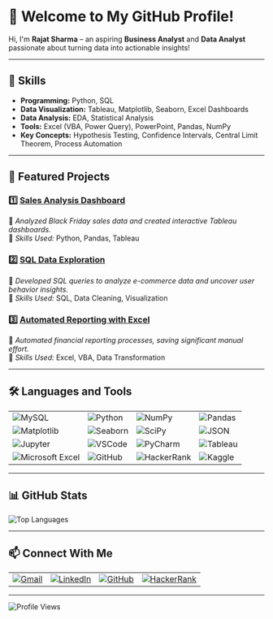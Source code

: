 # 👋 Welcome to My GitHub Profile!  

Hi, I'm **Rajat Sharma** – an aspiring **Business Analyst** and **Data Analyst** passionate about turning data into actionable insights!  

---

## 🔧 Skills  

- **Programming:** Python, SQL  
- **Data Visualization:** Tableau, Matplotlib, Seaborn, Excel Dashboards  
- **Data Analysis:** EDA, Statistical Analysis  
- **Tools:** Excel (VBA, Power Query), PowerPoint, Pandas, NumPy  
- **Key Concepts:** Hypothesis Testing, Confidence Intervals, Central Limit Theorem, Process Automation  

---

## 🌟 Featured Projects  

### 1️⃣ [Sales Analysis Dashboard](#)  
🚀 *Analyzed Black Friday sales data and created interactive Tableau dashboards.*  
📌 *Skills Used:* Python, Pandas, Tableau  

### 2️⃣ [SQL Data Exploration](#)  
🚀 *Developed SQL queries to analyze e-commerce data and uncover user behavior insights.*  
📌 *Skills Used:* SQL, Data Cleaning, Visualization  

### 3️⃣ [Automated Reporting with Excel](#)  
🚀 *Automated financial reporting processes, saving significant manual effort.*  
📌 *Skills Used:* Excel, VBA, Data Transformation  

---

## 🛠️ Languages and Tools  

| | | | |
|---|---|---|---|
| ![MySQL](https://img.shields.io/badge/MySQL-4479A1?style=for-the-badge&logo=mysql&logoColor=white) | ![Python](https://img.shields.io/badge/Python-3776AB?style=for-the-badge&logo=python&logoColor=white) | ![NumPy](https://img.shields.io/badge/NumPy-013243?style=for-the-badge&logo=numpy&logoColor=white) | ![Pandas](https://img.shields.io/badge/Pandas-150458?style=for-the-badge&logo=pandas&logoColor=white) |
| ![Matplotlib](https://img.shields.io/badge/Matplotlib-005571?style=for-the-badge&logoColor=white) | ![Seaborn](https://img.shields.io/badge/Seaborn-3776AB?style=for-the-badge) | ![SciPy](https://img.shields.io/badge/SciPy-8CAAE6?style=for-the-badge&logo=scipy&logoColor=white) | ![JSON](https://img.shields.io/badge/JSON-000000?style=for-the-badge&logo=json&logoColor=white) |
| ![Jupyter](https://img.shields.io/badge/Jupyter-F37626?style=for-the-badge&logo=jupyter&logoColor=white) | ![VSCode](https://img.shields.io/badge/VS%20Code-0078D4?style=for-the-badge&logo=visual-studio-code&logoColor=white) | ![PyCharm](https://img.shields.io/badge/PyCharm-000000?style=for-the-badge&logo=pycharm&logoColor=white) | ![Tableau](https://img.shields.io/badge/Tableau-E97627?style=for-the-badge&logo=tableau&logoColor=white) |
| ![Microsoft Excel](https://img.shields.io/badge/Microsoft%20Excel-217346?style=for-the-badge&logo=microsoft-excel&logoColor=white) | ![GitHub](https://img.shields.io/badge/GitHub-181717?style=for-the-badge&logo=github&logoColor=white) | ![HackerRank](https://img.shields.io/badge/HackerRank-00EA64?style=for-the-badge&logo=hackerrank&logoColor=white) | ![Kaggle](https://img.shields.io/badge/Kaggle-20BEFF?style=for-the-badge&logo=kaggle&logoColor=white) |

---

## 📊 GitHub Stats  

![Top Languages](https://github-readme-stats.vercel.app/api/top-langs/?username=rajatsharma1107&layout=compact&theme=dark&langs_count=5)  

---

## 📫 Connect With Me  

| | | | |
|---|---|---|---|
| [![Gmail](https://img.shields.io/badge/Gmail-D14836?style=for-the-badge&logo=gmail&logoColor=white)](mailto:rajatsharma.rs8@gmail.com) | [![LinkedIn](https://img.shields.io/badge/LinkedIn-0A66C2?style=for-the-badge&logo=linkedin&logoColor=white)](https://www.linkedin.com/in/rajat-sharma-abb3681b6/) | [![GitHub](https://img.shields.io/badge/GitHub-181717?style=for-the-badge&logo=github&logoColor=white)](https://github.com/rajatsharma1107) | [![HackerRank](https://img.shields.io/badge/HackerRank-00EA64?style=for-the-badge&logo=hackerrank&logoColor=white)](https://www.hackerrank.com/rajatsharma_rs8) |

---


![Profile Views](https://komarev.com/ghpvc/?username=rajatsharma1107&color=blue)

<!--
**rajatsharma1107/rajatsharma1107** is a ✨ _special_ ✨ repository because its `README.md` (this file) appears on your GitHub profile.

Here are some ideas to get you started:

- 🔭 I’m currently working on ...
- 🌱 I’m currently learning ...
- 👯 I’m looking to collaborate on ...
- 🤔 I’m looking for help with ...
- 💬 Ask me about ...
- 📫 How to reach me: ...
- 😄 Pronouns: ...
- ⚡ Fun fact: ...
-->
